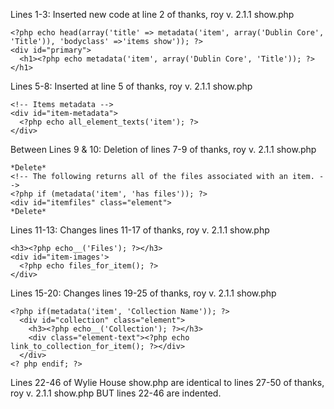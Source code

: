 Lines 1-3: Inserted new code at line 2 of thanks, roy v. 2.1.1 show.php

```
<?php echo head(array('title' => metadata('item', array('Dublin Core', 'Title')), 'bodyclass' =>'items show')); ?>
<div id="primary">
  <h1><?php echo metadata('item', array('Dublin Core', 'Title')); ?></h1>
```

Lines 5-8: Inserted at line 5 of thanks, roy v. 2.1.1 show.php

```
<!-- Items metadata -->
<div id="item-metadata">
  <?php echo all_element_texts('item'); ?>
</div>
```

Between Lines 9 & 10: Deletion of lines 7-9 of thanks, roy v. 2.1.1 show.php

```
*Delete*
<!-- The following returns all of the files associated with an item. -->
<?php if (metadata('item', 'has files')); ?>
<div id="itemfiles" class="element">
*Delete*
```

Lines 11-13: Changes lines 11-17 of thanks, roy v. 2.1.1 show.php

```
<h3><?php echo__('Files'); ?></h3>
<div id="item-images'>
  <?php echo files_for_item(); ?>
</div>
```

Lines 15-20: Changes lines 19-25 of thanks, roy v. 2.1.1 show.php

```
<?php if(metadata('item', 'Collection Name')); ?>
  <div id="collection" class="element">
    <h3><?php echo__('Collection'); ?></h3>
    <div class="element-text"><?php echo link_to_collection_for_item(); ?></div>
  </div>
<? php endif; ?>
```

Lines 22-46 of Wylie House show.php are identical to lines 27-50 of thanks, roy v. 2.1.1 show.php BUT lines 22-46 are indented. 
